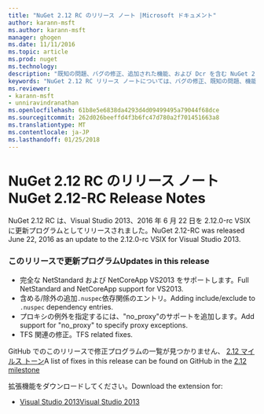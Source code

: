 ```yaml
---
title: "NuGet 2.12 RC のリリース ノート |Microsoft ドキュメント"
author: karann-msft
ms.author: karann-msft
manager: ghogen
ms.date: 11/11/2016
ms.topic: article
ms.prod: nuget
ms.technology: 
description: "既知の問題、バグの修正、追加された機能、および Dcr を含む NuGet 2.12 RC のリリース ノートします。"
keywords: "NuGet 2.12 RC リリース ノートについては、バグの修正、既知の問題、機能、Dcr を追加します。"
ms.reviewer:
- karann-msft
- unniravindranathan
ms.openlocfilehash: 61b8e5e6838da4293d4d09499495a79044f68dce
ms.sourcegitcommit: 262d026beeffd4f3b6fc47d780a2f701451663a8
ms.translationtype: MT
ms.contentlocale: ja-JP
ms.lasthandoff: 01/25/2018
---
```

# <a name="nuget-212-rc-release-notes"></a><span data-ttu-id="c1753-104">NuGet 2.12 RC のリリース ノート</span><span class="sxs-lookup"><span data-stu-id="c1753-104">NuGet 2.12-RC Release Notes</span></span>

<span data-ttu-id="c1753-105">NuGet 2.12 RC は、Visual Studio 2013、2016 年 6 月 22 日を 2.12.0-rc VSIX に更新プログラムとしてリリースされました。</span><span class="sxs-lookup"><span data-stu-id="c1753-105">NuGet 2.12-RC was released June 22, 2016 as an update to the 2.12.0-rc VSIX for Visual Studio 2013.</span></span>

### <a name="updates-in-this-release"></a><span data-ttu-id="c1753-106">このリリースで更新プログラム</span><span class="sxs-lookup"><span data-stu-id="c1753-106">Updates in this release</span></span>

* <span data-ttu-id="c1753-107">完全な NetStandard および NetCoreApp VS2013 をサポートします。</span><span class="sxs-lookup"><span data-stu-id="c1753-107">Full NetStandard  and NetCoreApp support for VS2013.</span></span>
* <span data-ttu-id="c1753-108">含める/除外の追加`.nuspec`依存関係のエントリ。</span><span class="sxs-lookup"><span data-stu-id="c1753-108">Adding include/exclude to `.nuspec` dependency entries.</span></span>
* <span data-ttu-id="c1753-109">プロキシの例外を指定するには、"no_proxy"のサポートを追加します。</span><span class="sxs-lookup"><span data-stu-id="c1753-109">Add support for "no_proxy" to specify proxy exceptions.</span></span>
* <span data-ttu-id="c1753-110">TFS 関連の修正。</span><span class="sxs-lookup"><span data-stu-id="c1753-110">TFS related fixes.</span></span>

<span data-ttu-id="c1753-111">GitHub でのこのリリースで修正プログラムの一覧が見つかりません、 [2.12 マイルス トーン](https://github.com/NuGet/Home/issues?q=milestone%3A2.12+is%3Aclosed)</span><span class="sxs-lookup"><span data-stu-id="c1753-111">A list of fixes in this release can be found on GitHub in the [2.12 milestone](https://github.com/NuGet/Home/issues?q=milestone%3A2.12+is%3Aclosed)</span></span>

<span data-ttu-id="c1753-112">拡張機能をダウンロードしてください。</span><span class="sxs-lookup"><span data-stu-id="c1753-112">Download the extension for:</span></span>

* [<span data-ttu-id="c1753-113">Visual Studio 2013</span><span class="sxs-lookup"><span data-stu-id="c1753-113">Visual Studio 2013</span></span>](https://dist.nuget.org/visualstudio-2013-vsix/v2.12.0-rc/NuGet.Tools.vsix)
